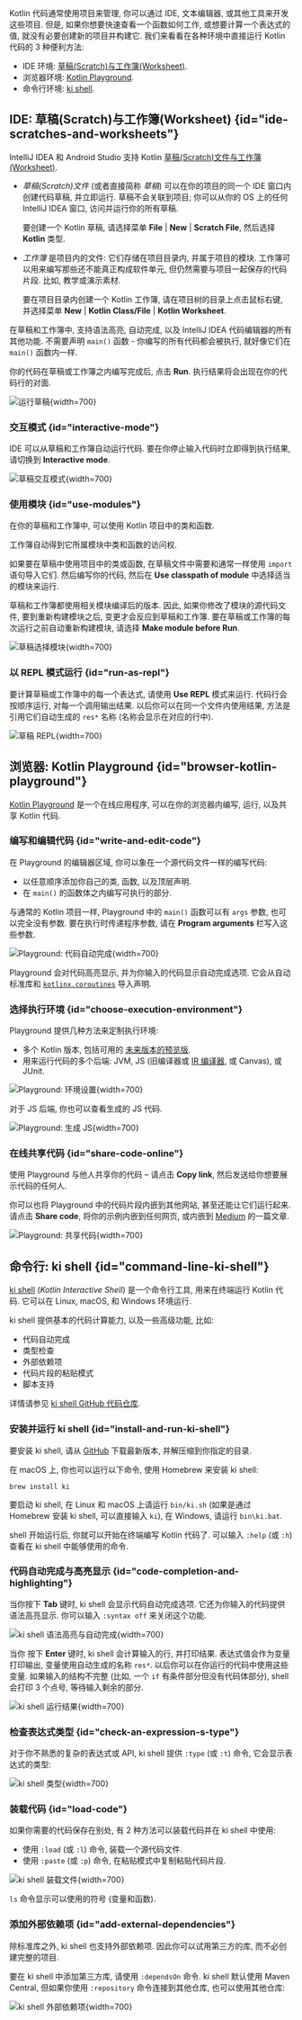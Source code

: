 [//]: # (title: 运行代码片段)

Kotlin 代码通常使用项目来管理, 你可以通过 IDE, 文本编辑器, 或其他工具来开发这些项目.
但是, 如果你想要快速查看一个函数如何工作, 或想要计算一个表达式的值, 就没有必要创建新的项目并构建它.
我们来看看在各种环境中直接运行 Kotlin 代码的 3 种便利方法:

* IDE 环境: [草稿(Scratch)与工作簿(Worksheet)](#ide-scratches-and-worksheets).
* 浏览器环境: [Kotlin Playground](#browser-kotlin-playground).
* 命令行环境: [ki shell](#command-line-ki-shell).

## IDE: 草稿(Scratch)与工作簿(Worksheet) {id="ide-scratches-and-worksheets"}

IntelliJ IDEA 和 Android Studio 支持 Kotlin [草稿(Scratch)文件与工作簿(Worksheet)](https://www.jetbrains.com/help/idea/kotlin-repl.html#efb8fb32).

* _草稿(Scratch)文件_ (或者直接简称 _草稿_) 可以在你的项目的同一个 IDE 窗口内创建代码草稿, 并立即运行.
  草稿不会关联到项目; 你可以从你的 OS 上的任何 IntelliJ IDEA 窗口, 访问并运行你的所有草稿.

  要创建一个 Kotlin 草稿, 请选择菜单 **File** | **New** | **Scratch File**, 然后选择 **Kotlin** 类型.

* _工作簿_ 是项目内的文件: 它们存储在项目目录内, 并属于项目的模块.
  工作簿可以用来编写那些还不能真正构成软件单元, 但仍然需要与项目一起保存的代码片段.
  比如, 教学或演示素材.

  要在项目目录内创建一个 Kotlin 工作簿, 请在项目树的目录上点击鼠标右键, 并选择菜单 **New** | **Kotlin Class/File** | **Kotlin Worksheet**.

在草稿和工作簿中, 支持语法高亮, 自动完成, 以及 IntelliJ IDEA 代码编辑器的所有其他功能.
不需要声明 `main()` 函数 - 你编写的所有代码都会被执行, 就好像它们在 `main()` 函数内一样.

你的代码在草稿或工作簿之内编写完成后, 点击 **Run**.
执行结果将会出现在你的代码行的对面.

![运行草稿](scratch-run.png){width=700}

### 交互模式 {id="interactive-mode"}

IDE 可以从草稿和工作簿自动运行代码. 要在你停止输入代码时立即得到执行结果, 请切换到 **Interactive mode**.

![草稿交互模式](scratch-interactive.png){width=700}

### 使用模块 {id="use-modules"}

在你的草稿和工作簿中, 可以使用 Kotlin 项目中的类和函数.

工作簿自动得到它所属模块中类和函数的访问权.

如果要在草稿中使用项目中的类或函数, 在草稿文件中需要和通常一样使用 `import` 语句导入它们.
然后编写你的代码, 然后在 **Use classpath of module** 中选择适当的模块来运行.

草稿和工作簿都使用相关模块编译后的版本. 因此, 如果你修改了模块的源代码文件, 要到重新构建模块之后, 变更才会反应到草稿和工作簿.
要在草稿或工作簿的每次运行之前自动重新构建模块, 请选择 **Make module before Run**.

![草稿选择模块](scratch-select-module.png){width=700}

### 以 REPL 模式运行 {id="run-as-repl"}

要计算草稿或工作簿中的每一个表达式, 请使用 **Use REPL** 模式来运行.
代码行会按顺序运行, 对每一个调用输出结果.
以后你可以在同一个文件内使用结果, 方法是引用它们自动生成的 `res*` 名称 (名称会显示在对应的行中).

![草稿 REPL](scratch-repl.png){width=700}

## 浏览器: Kotlin Playground {id="browser-kotlin-playground"}

[Kotlin Playground](https://play.kotlinlang.org/) 是一个在线应用程序, 可以在你的浏览器内编写, 运行, 以及共享 Kotlin 代码.

### 编写和编辑代码 {id="write-and-edit-code"}

在 Playground 的编辑器区域, 你可以象在一个源代码文件一样的编写代码:
* 以任意顺序添加你自己的类, 函数, 以及顶层声明.
* 在 `main()` 的函数体之内编写可执行的部分.

与通常的 Kotlin 项目一样, Playground 中的 `main()` 函数可以有 `args` 参数, 也可以完全没有参数.
要在执行时传递程序参数, 请在 **Program arguments** 栏写入这些参数.

![Playground: 代码自动完成](playground-completion.png){width=700}

Playground 会对代码高亮显示, 并为你输入的代码显示自动完成选项.
它会从自动标准库和 [`kotlinx.coroutines`](coroutines-overview.md) 导入声明.

### 选择执行环境 {id="choose-execution-environment"}

Playground 提供几种方法来定制执行环境:
* 多个 Kotlin 版本, 包括可用的 [未来版本的预览版](eap.md).
* 用来运行代码的多个后端: JVM, JS (旧编译器或 [IR 编译器](js-ir-compiler.md), 或 Canvas), 或 JUnit.

![Playground: 环境设置](playground-env-setup.png){width=700}

对于 JS 后端, 你也可以查看生成的 JS 代码.

![Playground: 生成 JS](playground-generated-js.png){width=700}

### 在线共享代码 {id="share-code-online"}

使用 Playground 与他人共享你的代码 – 请点击 **Copy link**, 然后发送给你想要展示代码的任何人.

你可以也将 Playground 中的代码片段内嵌到其他网站, 甚至还能让它们运行起来.
请点击 **Share code**, 将你的示例内嵌到任何网页, 或内嵌到 [Medium](https://medium.com/) 的一篇文章.

![Playground: 共享代码](playground-share.png){width=700}

## 命令行: ki shell {id="command-line-ki-shell"}

[ki shell](https://github.com/Kotlin/kotlin-interactive-shell) (_Kotlin Interactive Shell_)
是一个命令行工具, 用来在终端运行 Kotlin 代码. 它可以在 Linux, macOS, 和 Windows 环境运行.

ki shell 提供基本的代码计算能力, 以及一些高级功能, 比如:
* 代码自动完成
* 类型检查
* 外部依赖项
* 代码片段的粘贴模式
* 脚本支持

详情请参见 [ki shell GitHub 代码仓库](https://github.com/Kotlin/kotlin-interactive-shell).

### 安装并运行 ki shell {id="install-and-run-ki-shell"}

要安装 ki shell, 请从 [GitHub](https://github.com/Kotlin/kotlin-interactive-shell) 下载最新版本, 并解压缩到你指定的目录.

在 macOS 上, 你也可以运行以下命令, 使用 Homebrew 来安装 ki shell:

```shell
brew install ki
```

要启动 ki shell, 在 Linux 和 macOS 上请运行 `bin/ki.sh` (如果是通过 Homebrew 安装 ki shell, 可以直接输入 `ki`),
在 Windows, 请运行 `bin\ki.bat`.

shell 开始运行后, 你就可以开始在终端编写 Kotlin 代码了.
可以输入 `:help` (或 `:h`) 查看在 ki shell 中能够使用的命令.

### 代码自动完成与高亮显示 {id="code-completion-and-highlighting"}

当你按下 **Tab** 键时, ki shell 会显示代码自动完成选项. 它还为你输入的代码提供语法高亮显示.
你可以输入 `:syntax off` 来关闭这个功能.

![ki shell 语法高亮与自动完成](ki-shell-highlight-completion.png){width=700}

当你 按下 **Enter** 键时, ki shell 会计算输入的行, 并打印结果. 表达式值会作为变量打印输出, 变量使用自动生成的名称 `res*`.
以后你可以在你运行的代码中使用这些变量.
如果输入的结构不完整 (比如, 一个 `if` 有条件部分但没有代码体部分), shell 会打印 3 个点号, 等待输入剩余的部分.

![ki shell 运行结果](ki-shell-results.png){width=700}

### 检查表达式类型 {id="check-an-expression-s-type"}

对于你不熟悉的复杂的表达式或 API, ki shell 提供 `:type` (或 `:t`) 命令, 它会显示表达式的类型:

![ki shell 类型](ki-shell-type.png){width=700}

### 装载代码 {id="load-code"}

如果你需要的代码保存在别处, 有 2 种方法可以装载代码并在 ki shell 中使用:
* 使用 `:load` (或 `:l`) 命令, 装载一个源代码文件.
* 使用 `:paste` (或 `:p`) 命令, 在粘贴模式中复制粘贴代码片段.

![ki shell 装载文件](ki-shell-load.png){width=700}

`ls` 命令显示可以使用的符号 (变量和函数).

### 添加外部依赖项 {id="add-external-dependencies"}

除标准库之外, ki shell 也支持外部依赖项.
因此你可以试用第三方的库, 而不必创建完整的项目.

要在 ki shell 中添加第三方库, 请使用 `:dependsOn` 命令.
ki shell 默认使用 Maven Central, 但如果你使用 `:repository` 命令连接到其他仓库, 也可以使用其他仓库:

![ki shell 外部依赖项](ki-shell-dependency.png){width=700}
